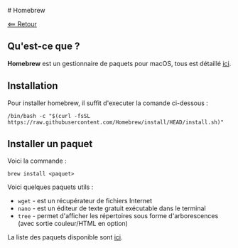 # Homebrew

[<== Retour](../../)

## Qu'est-ce que ?

**Homebrew** est un gestionnaire de paquets pour macOS, tous est détaillé [ici](https://brew.sh/index_fr).

## Installation

Pour installer homebrew, il suffit d'executer la comande ci-dessous :

```
/bin/bash -c "$(curl -fsSL https://raw.githubusercontent.com/Homebrew/install/HEAD/install.sh)"
```

## Installer un paquet

Voici la commande :

```
brew install <paquet>
```

Voici quelques paquets utils :

- `wget` - est un récupérateur de fichiers Internet
- `nano` - est un éditeur de texte gratuit exécutable dans le terminal
- `tree` - permet d'afficher les répertoires sous forme d'arborescences (avec sortie couleur/HTML en option)

La liste des paquets disponible sont [ici](https://formulae.brew.sh/formula/).